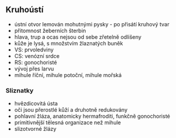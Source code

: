 ## Kruhoústí
- ústní otvor lemován mohutnými pysky - po přisátí kruhový tvar
- přitomnost žeberních šterbin
- hlava, trup a ocas nejsou od sebe zřetelně odlišeny
- kůže je lysá, s množstvím žlaznatých buněk
- VS: prvoledviny
- CS: venózní srdce
- RS: gonochoristé
- vývoj přes larvu
- mihule říční, mihule potoční, mihule mořská

### Sliznatky
- hvězdicovitá ústa
- oči jsou přerostlé kůží a druhotně redukovány
- pohlavní žláza, anatomicky hermafroditi, funkčně gonochoristé
- primitivnější tělesná organizace než mihule
- slizotvorné žlázy
